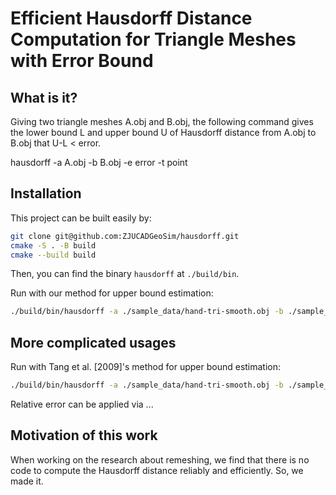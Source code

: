 # Efficient Hausdorff Distance Computation for Triangle Meshes with Error Bound

## What is it?

Giving two triangle meshes A.obj and B.obj, the following command
gives the lower bound L and upper bound U of Hausdorff distance from A.obj to
B.obj that U-L < error.

hausdorff -a A.obj -b B.obj -e error -t point

## Installation

This project can be built easily by:
```bash
git clone git@github.com:ZJUCADGeoSim/hausdorff.git
cmake -S . -B build
cmake --build build 
```

Then, you can find the binary `hausdorff` at `./build/bin`.

Run with our method for upper bound estimation:

```bash
./build/bin/hausdorff -a ./sample_data/hand-tri-smooth.obj -b ./sample_data/hand-tri.obj -t point
```

## More complicated usages

Run with Tang et al. [2009]'s method for upper bound estimation:
```bash
./build/bin/hausdorff -a ./sample_data/hand-tri-smooth.obj -b ./sample_data/hand-tri.obj -t triangle
```

Relative error can be applied via ...

## Motivation of this work

When working on the research about remeshing, we find that there is no
code to compute the Hausdorff distance reliably and efficiently.  So,
we made it.
